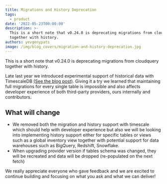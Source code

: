 ```yaml
---
title: Migrations and History Deprecation
tags:
  - product
date: '2022-05-23T00:00:00'
description: >-
  This is a short note that v0.24.0 is deprecating migrations from cloudquery
  together with history.
authors: yevgenypats
image: /img/blog_covers/migration-and-history-deprecation.jpg
---
```


This is a short note that v0.24.0 is deprecating migrations from cloudquery together with history.

Late last year we introduced experimental support of historical data with TimescaleDB [(See the blog post)](https://www.cloudquery.io/blog/announcing-cloudquery-history). Giving it a try we learned that maintaining full migrations for every single table is impossible and also affects developer experience of both third-party providers, ours internally and contributors.

## What will change

- We removed both the migration and history support with timescale which should help with developer experience but also we will be looking into implementing history support either for specific tables or views such as a global inventory view together with potential support for data warehouses such as BigQuery, Redshift, Snowflake.
- When upgrading provider version if tables schema was changed, they will be recreated and data will be dropped (re-populated on the next fetch)

We really appreciate everyone who gave feedback and we are excited to continue building and focusing on what you ask and what we can deliver!
